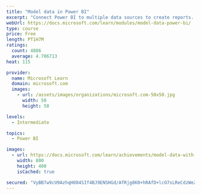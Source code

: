 ```yaml
---
title: "Model data in Power BI"
excerpt: "Connect Power BI to multiple data sources to create reports. Define the relationship between your data sources."
webUrl: https://docs.microsoft.com/learn/modules/model-data-power-bi/
type: course
price: Free
length: PT1H7M
ratings:
  count: 4886
  average: 4.706713
heat: 115

provider:
  name: Microsoft Learn
  domain: microsoft.com
  images:
    - url: /assets/images/organizations/microsoft.com-50x50.jpg
      width: 50
      height: 50

levels:
  - Intermediate

topics:
  - Power BI

images:
  - url: https://docs.microsoft.com/learn/achievements/model-data-with-power-bi-desktop-social.png
    width: 800
    height: 400
    isCached: true

secured: "VyBB7w9cU9AzhqHO84SIf4BJ9ENSHGd/AfRjg8K0+hRAfD+lcO7sLReCdzWeZhDytRz48t7JhyvYjQwqCAfkWDkTWc5CXgCoGbgu0xWj+46oLdRy+9T9EkNghb5/plz3tx5wbKijrLgIuCADQmx07khZ9MDdwIUQIwZq+kYYyMZmbUZHhwtb9QBkGNfHWjwBrNHjGMpT9VOVw/rSZFe9lMkEbYAy4uUEAtXkrUWdl+rgHLrfHoAaLITFzRkF1kGFoAT5vt0FSkzIJo/sm/z4CN+HFjcbDlEKKp4LF+I0xN2oqpGcYEmc76uLdQCXUESBcfVnreNzAW6A6uwA1WGPVSnN4odrtVC/p6eqfmh1/wR6sICt6tOold1niwwqMJ8cPc/VJcUlboFolqeNjTbv7WFRr/tCtBl2mfPwYDymJpU=;rRY5gcsekeavWnKTbk+Nzg=="
---
```


